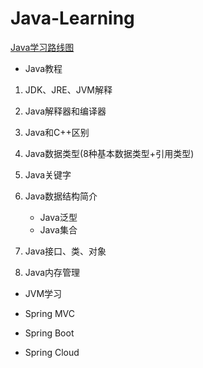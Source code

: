 # Java-Learning
[Java学习路线图](https://www.cnblogs.com/biehongli/p/5754555.html)

- Java教程
 1. JDK、JRE、JVM解释 

 2. Java解释器和编译器

 3. Java和C++区别

 4. Java数据类型(8种基本数据类型+引用类型)

 5. Java关键字

 6. Java数据结构简介
    - Java泛型
    - Java集合
 7. Java接口、类、对象
 
 8. Java内存管理
  
+ JVM学习

- Spring MVC

- Spring Boot

- Spring Cloud
